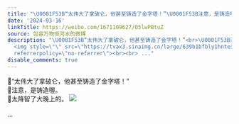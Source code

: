 ```yaml
---
title: "\U0001F53B“太伟大了拿破仑，他甚至铸造了金字塔！”\U0001F53B注意，是铸造喔。\U0001F53B太降智了大晚上的。 [图片]"
date: '2024-03-16'
linkTitle: https://weibo.com/1671109627/O5lwPBtuZ
source: 包容万物恒河水的微博
description: "\U0001F53B“太伟大了拿破仑，他甚至铸造了金字塔！”<br>\U0001F53B注意，是铸造喔。<br>\U0001F53B太降智了大晚上的。
  <img style=\"\" src=\"https://tvax3.sinaimg.cn/large/639b1bfbly1hntesebplej20i004jq40.jpg\"
  referrerpolicy=\"no-referrer\"><br><br> ..."
disable_comments: true
---
```

🔻“太伟大了拿破仑，他甚至铸造了金字塔！”<br>🔻注意，是铸造喔。<br>🔻太降智了大晚上的。 <img style="" src="https://tvax3.sinaimg.cn/large/639b1bfbly1hntesebplej20i004jq40.jpg" referrerpolicy="no-referrer"><br><br> ...